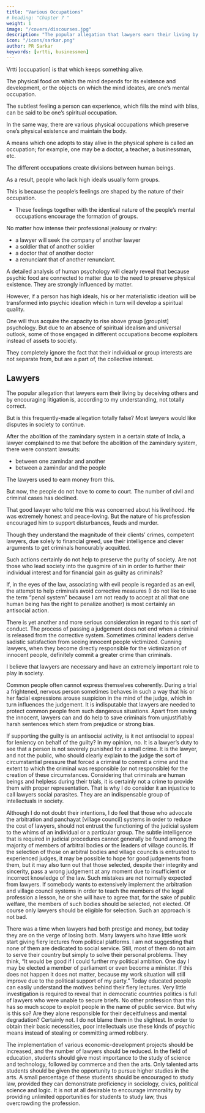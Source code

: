 ```yaml
---
title: "Various Occupations"
# heading: "Chapter 7 "
weight: 1
image: "/covers/discourses.jpg"
description: "The popular allegation that lawyers earn their living by deceiving others and by encouraging litigation is, according to my understanding, not totally correct"
icon: "/icons/sarkar.png"
author: PR Sarkar
keywords: [vrtti, businessmen]
---
```



Vrtti [occupation] is that which keeps something alive. 

The physical food on which the mind depends for its existence and development, or the objects on which the mind ideates, are one’s mental occupation. 

The subtlest feeling a person can experience, which fills the mind with bliss, can be said to be one’s spiritual occupation. 

In the same way, there are various physical occupations which preserve one’s physical existence and maintain the body. 

A means which one adopts to stay alive in the physical sphere is called an occupation; for example, one may be a doctor, a teacher, a businessman, etc.

The different occupations create divisions between human beings. 

As a result, people who lack high ideals usually form groups. 

This is because the people’s feelings are shaped by the nature of their occupation.
- These feelings together with the identical nature of the people’s mental occupations encourage the formation of groups.

No matter how intense their professional jealousy or rivalry:
- a lawyer will seek the company of another lawyer
- a soldier that of another soldier
- a doctor that of another doctor
- a renunciant that of another renunciant.

A detailed analysis of human psychology will clearly reveal that because psychic food are connected to matter due to the need to preserve physical existence. They are strongly influenced by matter. 

However, if a person has high ideals, his or her materialistic ideation will be transformed into psychic ideation which in turn will develop a spiritual quality. 

One will thus acquire the capacity to rise above group [groupist] psychology. But due to an absence of spiritual idealism and universal outlook, some of those engaged in different occupations become exploiters instead of assets to society. 

They completely ignore the fact that their individual or group interests are not separate from, but are a part of, the collective interest.


## Lawyers

<!-- Let us start by discussing lawyers. I do not belong to a particularly fastidious or orthodox section of society.  -->

The popular allegation that lawyers earn their living by deceiving others and by encouraging litigation is, according to my understanding, not totally correct. 

But is this frequently-made allegation totally false? Most lawyers would like disputes in society to continue.

After the abolition of the zamindary system in a certain state of India, a lawyer complained to me that before the abolition of the zamindary system, there were constant lawsuits:
- between one zamindar and another
- between a zamindar and the people

The lawyers used to earn money from this. 

But now, the people <!-- who used to be under the jurisdiction of a zamindar --> do not have to come to court. The number of civil and criminal cases has declined.

That good lawyer who told me this was concerned about his livelihood. He was extremely honest and peace-loving. But the nature of his profession encouraged him to support disturbances, feuds and murder.

Though they understand the magnitude of their clients’ crimes, competent lawyers, due solely to financial greed, use their intelligence and clever arguments to get criminals honourably acquitted. 

Such actions certainly do not help to preserve the purity of society. Are not those who lead society into the quagmire of sin in order to further their individual interest and for financial gain as guilty as criminals? 

If, in the eyes of the law, associating with evil people is regarded as an evil, the attempt to help criminals avoid corrective measures (I do not like to use the term “penal system” because I am not ready to accept at all that one human being has the right to penalize another) is most certainly an antisocial action.

There is yet another and more serious consideration in regard to this sort of conduct. The process of passing a judgement does not end when a criminal is released from the corrective system. Sometimes criminal leaders derive sadistic satisfaction from seeing innocent people victimized. Cunning lawyers, when they become directly responsible for the victimization of innocent people, definitely commit a greater crime than criminals.

I believe that lawyers are necessary and have an extremely important role to play in society.

Common people often cannot express themselves coherently. During a trial a frightened, nervous person sometimes behaves in such a way that his or her facial expressions arouse suspicion in the mind of the judge, which in turn influences the judgement. It is indisputable that lawyers are needed to protect common people from such dangerous situations. Apart from saving the innocent, lawyers can and do help to save criminals from unjustifiably harsh sentences which stem from prejudice or strong bias.

If supporting the guilty is an antisocial activity, is it not antisocial to appeal for leniency on behalf of the guilty? In my opinion, no. It is a lawyer’s duty to see that a person is not severely punished for a small crime. It is the lawyer, and not the public, who should clearly explain to the judge the sort of circumstantial pressure that forced a criminal to commit a crime and the extent to which the criminal was responsible (or not responsible) for the creation of these circumstances. Considering that criminals are human beings and helpless during their trials, it is certainly not a crime to provide them with proper representation. That is why I do consider it an injustice to call lawyers social parasites. They are an indispensable group of intellectuals in society.

Although I do not doubt their intentions, I do feel that those who advocate the arbitration and panchayat [village council] systems in order to reduce the cost of lawyers, should not entrust the functioning of the judicial system to the whims of an individual or a particular group. The subtle intelligence that is required in judicial procedures cannot generally be found among the majority of members of arbitral bodies or the leaders of village councils. If the selection of those on arbitral bodies and village councils is entrusted to experienced judges, it may be possible to hope for good judgements from them, but it may also turn out that those selected, despite their integrity and sincerity, pass a wrong judgement at any moment due to insufficient or incorrect knowledge of the law. Such mistakes are not normally expected from lawyers. If somebody wants to extensively implement the arbitration and village council systems in order to teach the members of the legal profession a lesson, he or she will have to agree that, for the sake of public welfare, the members of such bodies should be selected, not elected. Of course only lawyers should be eligible for selection. Such an approach is not bad.

There was a time when lawyers had both prestige and money, but today they are on the verge of losing both. Many lawyers who have little work start giving fiery lectures from political platforms. I am not suggesting that none of them are dedicated to social service. Still, most of them do not aim to serve their country but simply to solve their personal problems. They think, “It would be good if I could further my political ambition. One day I may be elected a member of parliament or even become a minister. If this does not happen it does not matter, because my work situation will still improve due to the political support of my party.” Today educated people can easily understand the motives behind their fiery lectures. Very little investigation is required to reveal that in democratic countries politics is full of lawyers who were unable to secure briefs. No other profession than this has so much scope to exploit people in the name of public service.
But why is this so? Are they alone responsible for their deceitfulness and mental degradation? Certainly not. I do not blame them in the slightest. In order to obtain their basic necessities, poor intellectuals use these kinds of psychic means instead of stealing or committing armed robbery.

The implementation of various economic-development projects should be increased, and the number of lawyers should be reduced. In the field of education, students should give most importance to the study of science and technology, followed by commerce and then the arts. Only talented arts students should be given the opportunity to pursue higher studies in the arts. A small percentage of these students should be encouraged to study law, provided they can demonstrate proficiency in sociology, civics, political science and logic. It is not at all desirable to encourage immorality by providing unlimited opportunities for students to study law, thus overcrowding the profession.


